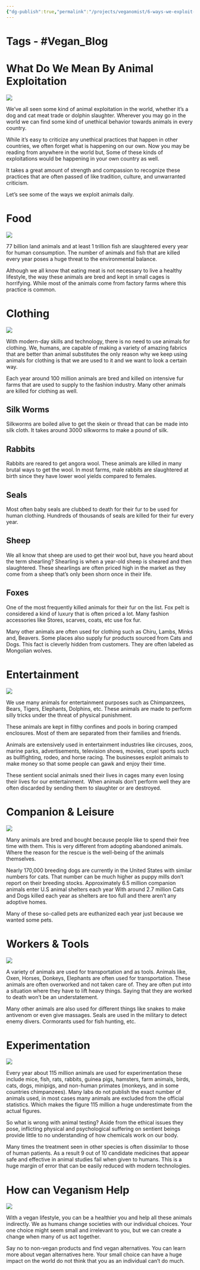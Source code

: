 ```yaml
---
{"dg-publish":true,"permalink":"/projects/veganomist/6-ways-we-exploit-animals/","dgPassFrontmatter":true,"noteIcon":"3","created":"2023-11-14T21:08:36.861+05:30","updated":"2024-02-26T02:52:10.581+05:30"}
---
```


# Tags - #Vegan_Blog

# What Do We Mean By Animal Exploitation

  

[![](https://1.bp.blogspot.com/-1rojQExhFLg/YNLDvVBgYrI/AAAAAAAAjCg/c-8dqvgO7B4aNIW63B6PlndSrzgS20QogCLcBGAsYHQ/w640-h360/1.jpg)](https://www.blogger.com/blog/post/edit/1061032029719433497/2775374122454487396#)

  
  

We’ve all seen some kind of animal exploitation in the world, whether it’s a dog and cat meat trade or dolphin slaughter. Wherever you may go in the world we can find some kind of unethical behavior towards animals in every country.

While it’s easy to criticize any unethical practices that happen in other countries, we often forget what is happening on our own. Now you may be reading from anywhere in the world but, Some of these kinds of exploitations would be happening in your own country as well.

It takes a great amount of strength and compassion to recognize these practices that are often passed of like tradition, culture, and unwarranted criticism.

Let’s see some of the ways we exploit animals daily.

  

# Food

  

[![](https://1.bp.blogspot.com/-MrZ2qWI52TY/YNLD2WNQAUI/AAAAAAAAjCk/Za4iT-QzBSEzXxCcf0UKMPwayCc71tuHQCLcBGAsYHQ/w640-h360/2.jpg)](https://www.blogger.com/blog/post/edit/1061032029719433497/2775374122454487396#)

  
  

77 billion land animals and at least 1 trillion fish are slaughtered every year for human consumption. The number of animals and fish that are killed every year poses a huge threat to the environmental balance.

Although we all know that eating meat is not necessary to live a healthy lifestyle, the way these animals are bred and kept in small cages is horrifying. While most of the animals come from factory farms where this practice is common.

# Clothing

  

[![](https://1.bp.blogspot.com/-RRRLDcm1abI/YNLD6GcN3GI/AAAAAAAAjCo/qDLbGGELUjYAvxq_kbZ1H8gYyBmvu2TiACLcBGAsYHQ/w640-h360/3.jpg)](https://www.blogger.com/blog/post/edit/1061032029719433497/2775374122454487396#)

  
  

With modern-day skills and technology, there is no need to use animals for clothing. We, humans, are capable of making a variety of amazing fabrics that are better than animal substitutes the only reason why we keep using animals for clothing is that we are used to it and we want to look a certain way.

Each year around 100 million animals are bred and killed on intensive fur farms that are used to supply to the fashion industry. Many other animals are killed for clothing as well.

  

## Silk Worms

  

Silkworms are boiled alive to get the skein or thread that can be made into silk cloth. It takes around 3000 silkworms to make a pound of silk.

  

## Rabbits

Rabbits are reared to get angora wool. These animals are killed in many brutal ways to get the wool. In most farms, male rabbits are slaughtered at birth since they have lower wool yields compared to females.

  

## Seals

Most often baby seals are clubbed to death for their fur to be used for human clothing. Hundreds of thousands of seals are killed for their fur every year.

  

## Sheep

We all know that sheep are used to get their wool but, have you heard about the term shearling? Shearling is when a year-old sheep is sheared and then slaughtered. These shearlings are often priced high in the market as they come from a sheep that’s only been shorn once in their life.

  

## Foxes

One of the most frequently killed animals for their fur on the list. Fox pelt is considered a kind of luxury that is often priced a lot. Many fashion accessories like Stores, scarves, coats, etc use fox fur.

Many other animals are often used for clothing such as Chiru, Lambs, Minks and, Beavers. Some places also supply fur products sourced from Cats and Dogs. This fact is cleverly hidden from customers. They are often labeled as Mongolian wolves.

# Entertainment

  

[![](https://1.bp.blogspot.com/-sf1WN468PaU/YNLEIA9HGwI/AAAAAAAAjC0/N1WyZqVJpyoVx2ZTL5jFSsbgMWh5NAbhACLcBGAsYHQ/w640-h360/4.jpg)](https://www.blogger.com/blog/post/edit/1061032029719433497/2775374122454487396#)

  
  

We use many animals for entertainment purposes such as Chimpanzees, Bears, Tigers, Elephants, Dolphins, etc. These animals are made to perform silly tricks under the threat of physical punishment.

These animals are kept in filthy confines and pools in boring cramped enclosures. Most of them are separated from their families and friends.

Animals are extensively used in entertainment industries like circuses, zoos, marine parks, advertisements, television shows, movies, cruel sports such as bullfighting, rodeo, and horse racing. The businesses exploit animals to make money so that some people can gawk and enjoy their time.

These sentient social animals sned their lives in cages many even losing their lives for our entertainment.  When animals don’t perform well they are often discarded by sending them to slaughter or are destroyed.

# Companion & Leisure

  

[![](https://1.bp.blogspot.com/-AlNkMvbeYxI/YNLEMNWsrYI/AAAAAAAAjC8/3oxSiCmfjNUVN-mIYZaKmUSnpdSBTRSGACLcBGAsYHQ/w640-h360/5.jpg)](https://www.blogger.com/blog/post/edit/1061032029719433497/2775374122454487396#)

  
  

Many animals are bred and bought because people like to spend their free time with them. This is very different from adopting abandoned animals. Where the reason for the rescue is the well-being of the animals themselves.

Nearly 170,000 breeding dogs are currently in the United States with similar numbers for cats. That number can be much higher as puppy mills don’t report on their breeding stocks. Approximately 6.5 million companion animals enter U.S animal shelters each year With around 2.7 million Cats and Dogs killed each year as shelters are too full and there aren’t any adoptive homes.

Many of these so-called pets are euthanized each year just because we wanted some pets.

# Workers & Tools

  

[![](https://1.bp.blogspot.com/-JeVn6egn5ZU/YNLEP--JrTI/AAAAAAAAjDA/Kw9sopxozmMeVoZhrpnbMGMTZbu3y2xNgCLcBGAsYHQ/w640-h360/6.jpg)](https://www.blogger.com/blog/post/edit/1061032029719433497/2775374122454487396#)

  
  

A variety of animals are used for transportation and as tools. Animals like, Oxen, Horses, Donkeys, Elephants are often used for transportation. These animals are often overworked and not taken care of. They are often put into a situation where they have to lift heavy things. Saying that they are worked to death won’t be an understatement.

Many other animals are also used for different things like snakes to make antivenom or even give massages. Seals are used in the military to detect enemy divers. Cormorants used for fish hunting, etc.

# Experimentation

  

[![](https://1.bp.blogspot.com/-ddsBHlRnipc/YNLEb6LNi9I/AAAAAAAAjDE/xMkN-qDBkXgdVF_-Xc2mP_QpXXARAB6SgCLcBGAsYHQ/w640-h360/7.jpg)](https://www.blogger.com/blog/post/edit/1061032029719433497/2775374122454487396#)

  
  

Every year about 115 million animals are used for experimentation these include mice, fish, rats, rabbits, guinea pigs, hamsters, farm animals, birds, cats, dogs, minipigs, and non-human primates (monkeys, and in some countries chimpanzees). Many labs do not publish the exact number of animals used, in most cases many animals are excluded from the official statistics. Which makes the figure 115 million a huge underestimate from the actual figures.

So what is wrong with animal testing? Aside from the ethical issues they pose, inflicting physical and psychological suffering on sentient beings provide little to no understanding of how chemicals work on our body.

Many times the treatment seen in other species is often dissimilar to those of human patients. As a result 9 out of 10 candidate medicines that appear safe and effective in animal studies fail when given to humans. This is a huge margin of error that can be easily reduced with modern technologies.

  

# How can Veganism Help

  

[![](https://1.bp.blogspot.com/-46jXuQJvMF8/YNLEi5p1-zI/AAAAAAAAjDQ/UjkEUHvS93MNDcojPbRPDaKuyMCHNfmFQCLcBGAsYHQ/w640-h360/8.jpg)](https://www.blogger.com/blog/post/edit/1061032029719433497/2775374122454487396#)

  
  

With a vegan lifestyle, you can be a healthier you and help all these animals indirectly. We as humans change societies with our individual choices. Your one choice might seem small and irrelevant to you, but we can create a change when many of us act together.

  

Say no to non-vegan products and find vegan alternatives. You can learn more about vegan alternatives here. Your small choice can have a huge impact on the world do not think that you as an individual can’t do much.